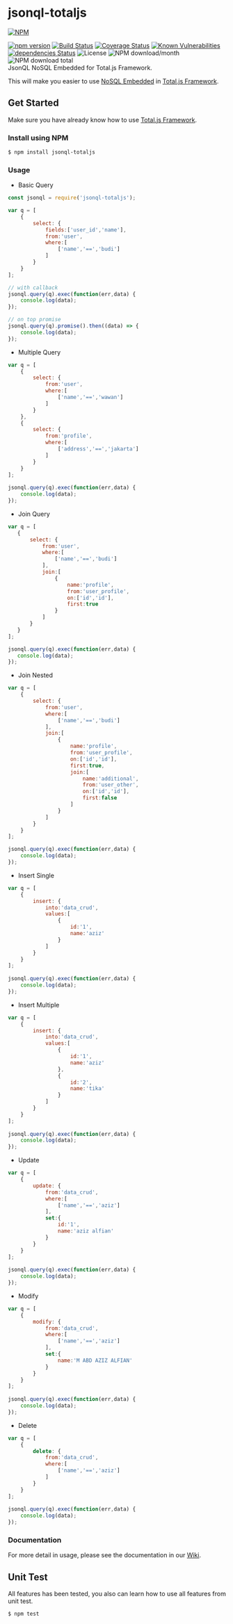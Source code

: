 # jsonql-totaljs
[![NPM](https://nodei.co/npm/jsonql-totaljs.png?downloads=true&downloadRank=true&stars=true)](https://nodei.co/npm/jsonql-totaljs/)  
  
[![npm version](https://img.shields.io/npm/v/jsonql-totaljs.svg?style=flat-square)](https://www.npmjs.org/package/jsonql-totaljs)
[![Build Status](https://travis-ci.com/aalfiann/jsonql-totaljs.svg?branch=master)](https://travis-ci.com/aalfiann/jsonql-totaljs)
[![Coverage Status](https://coveralls.io/repos/github/aalfiann/jsonql-totaljs/badge.svg?branch=master)](https://coveralls.io/github/aalfiann/jsonql-totaljs?branch=master)
[![Known Vulnerabilities](https://snyk.io//test/github/aalfiann/jsonql-totaljs/badge.svg?targetFile=package.json)](https://snyk.io//test/github/aalfiann/jsonql-totaljs?targetFile=package.json)
[![dependencies Status](https://david-dm.org/aalfiann/jsonql-totaljs/status.svg)](https://david-dm.org/aalfiann/jsonql-totaljs)
![License](https://img.shields.io/npm/l/jsonql-totaljs)
![NPM download/month](https://img.shields.io/npm/dm/jsonql-totaljs.svg)
![NPM download total](https://img.shields.io/npm/dt/jsonql-totaljs.svg)  
JsonQL NoSQL Embedded for Total.js Framework.

This will make you easier to use [NoSQL Embedded](https://docs.totaljs.com/latest/en.html#api~DatabaseBuilder) in [Total.js Framework](https://totaljs.com).

## Get Started
Make sure you have already know how to use [Total.js Framework](https://totaljs.com).

### Install using NPM
```bash
$ npm install jsonql-totaljs
```

### Usage
- Basic Query
```javascript
const jsonql = require('jsonql-totaljs');

var q = [
    {
        select: {
            fields:['user_id','name'],
            from:'user',
            where:[
                ['name','==','budi']
            ]
        }
    }
];

// with callback
jsonql.query(q).exec(function(err,data) {
    console.log(data);        
});

// on top promise
jsonql.query(q).promise().then((data) => {
    console.log(data);        
});
```

- Multiple Query
```javascript
var q = [
    {
        select: {
            from:'user',
            where:[
                ['name','==','wawan']
            ]
        }
    },
    {
        select: {
            from:'profile',
            where:[
                ['address','==','jakarta']
            ]
        }
    }
];
    
jsonql.query(q).exec(function(err,data) {
    console.log(data);
});
```

- Join Query
 ```javascript
var q = [
    {
        select: {
            from:'user',
            where:[
                ['name','==','budi']
            ],
            join:[
                {
                    name:'profile',
                    from:'user_profile',
                    on:['id','id'],
                    first:true
                }
            ]
        }
    }
];

jsonql.query(q).exec(function(err,data) {
    console.log(data);        
});
 ```

- Join Nested
```javascript
var q = [
    {
        select: {
            from:'user',
            where:[
                ['name','==','budi']
            ],
            join:[
                {
                    name:'profile',
                    from:'user_profile',
                    on:['id','id'],
                    first:true,
                    join:[
                        name:'additional',
                        from:'user_other',
                        on:['id','id'],
                        first:false
                    ]
                }
            ]
        }
    }
];

jsonql.query(q).exec(function(err,data) {
    console.log(data);        
});
```

- Insert Single
```javascript
var q = [
    {
        insert: {
            into:'data_crud',
            values:[
                {
                    id:'1',
                    name:'aziz'
                }
            ]
        }
    }
];
    
jsonql.query(q).exec(function(err,data) {
    console.log(data);
});
```

- Insert Multiple
```javascript
var q = [
    {
        insert: {
            into:'data_crud',
            values:[
                {
                    id:'1',
                    name:'aziz'
                },
                {
                    id:'2',
                    name:'tika'
                }
            ]
        }
    }
];
    
jsonql.query(q).exec(function(err,data) {
    console.log(data);
});
```

- Update
```javascript
var q = [
    {
        update: {
            from:'data_crud',
            where:[
                ['name','==','aziz']
            ],
            set:{
                id:'1',
                name:'aziz alfian'
            }
        }
    }
];
    
jsonql.query(q).exec(function(err,data) {
    console.log(data);
});
```

- Modify
```javascript
var q = [
    {
        modify: {
            from:'data_crud',
            where:[
                ['name','==','aziz']
            ],
            set:{
                name:'M ABD AZIZ ALFIAN'
            }
        }
    }
];
    
jsonql.query(q).exec(function(err,data) {
    console.log(data);
});
```

- Delete
```javascript
var q = [
    {
        delete: {
            from:'data_crud',
            where:[
                ['name','==','aziz']
            ]
        }
    }
];
    
jsonql.query(q).exec(function(err,data) {
    console.log(data);
});
```

### Documentation
For more detail in usage, please see the documentation in our [Wiki](https://github.com/aalfiann/jsonql-totaljs/wiki).

## Unit Test
All features has been tested, you also can learn how to use all features from unit test. 
```bash
$ npm test
```